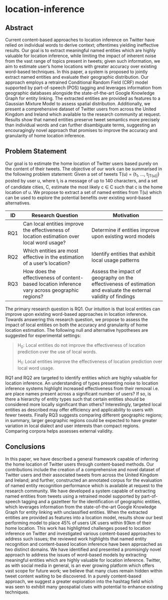 # location-inference

## Abstract
Current content-based approaches to location inference on Twitter have relied on individual words to derive context; oftentimes yielding ineffective results. Our goal is to extract meaningful named entities which are highly valuable for location inference, while limiting the impact of inherent noise from the vast range of topics present in tweets; given such information, we aim to estimate user’s home locations with greater accuracy over existing word-based techniques. In this paper, a system is proposed to jointly extract named entities and evaluate their geographic distribution. Our approach employs a retrained Conditional Random Field (CRF) model supported by part-of-speech (POS) tagging and leverages information from geographic databases alongside the state-of-the-art Google Knowledge Graph for entity linking. The extracted entities are provided as features to a Gaussian Mixture Model to assess spatial distribution. Additionally, we present a comprehensive dataset of Twitter users from across the United Kingdom and Ireland which available to the research community at request. Results show that named entities preserve tweet semantics more precisely than individual words and can further disambiguate terms, suggesting an encouragingly novel approach that promises to improve the accuracy and granularity of home location inference.

## Problem Statement
Our goal is to estimate the home location of Twitter users based purely on the content of their tweets. The objective of our work can be summarised in the following problem statement:
Given a set of tweets T(u) = {t<sub>1</sub>, …, t<sub>|T(u)|</sub>} posted by user u, where t<sub>i</sub> is a message of up to 140 characters, and a set of candidate cities, C, estimate the most likely c ∈ C such that c is the home location of u.
We propose to extract a set of named entities from T(u) which can be used to explore the potential benefits over existing word-based alternatives.

|ID|Research Question|Motivation|
|---|---|---|
|RQ1|Can local entities improve the effectiveness of location estimation over local word usage?|Determine if entities improve upon existing word models|
|RQ2|Which entities are most effective in the estimation of a user’s location?|Identify entities that exhibit local usage patterns|
|RQ3|How does the effectiveness of content-based location inference vary across geographic regions?|Assess the impact of geography on the effectiveness of estimation and evaluate the external validity of findings|

The primary research question is RQ1. Our intuition is that local entities can improve upon existing word-based approaches in location inference. Towards answering this research question, we propose to assess the impact of local entities on both the accuracy and granularity of home location estimation. The following null and alternative hypotheses are suggested for experimental settings:

> H<sub>0</sub>: Local entities do not improve the effectiveness of location prediction over the use of local words.
> 
> H<sub>1</sub>: Local entities improve the effectiveness of location prediction over local word usage.

RQ1 and RQ2 are targeted to identify entities which are highly valuable for location inference. An understanding of types presenting noise to location inference systems highlight increased effectiveness from their removal i.e. are place names present across a significant number of users? If so, is there a hierarchy of entity types such that certain entities should be considered more locally significant than others? Interestingly, targeted local entities as described may offer efficiency and applicability to users with fewer tweets.
Finally RQ3 suggests comparing different geographic regions; in summary, larger geographic regions could be expected to have greater variation in local dialect and user interests than compact regions. Comparing corpora helps assesses external validity.

## Conclusions
In this paper, we have described a general framework capable of inferring the home location of Twitter users through content-based methods.
Our contributions include the creation of a comprehensive and novel dataset of Twitter users and their associated tweets from across the United Kingdom and Ireland; and further, constructed an annotated corpus for the evaluation of named entity recognition performance which is available at request to the research community. We have developed a system capable of extracting named entities from tweets using a retrained model supported by part-of-speech tagging and a gazetteer for the identification of geographic entities, which leverages information from the state-of-the-art Google Knowledge Graph for entity linking with unclassified entities. When the extracted entities are provided as features into a location model, results show our best performing model to place 45% of users UK users within 93km of their home location.
This work has highlighted challenges posed to location inference on Twitter and investigated various content-based approaches to address such issues; the reviewed work highlights that named entity recognition and content-based location inference have been approached as two distinct domains. We have identified and presented a promisingly novel approach to address the issues of word-based models by extracting meaningful entities which are highly valuable for location inference. 
Twitter, as with social media in general, is an ever growing platform which offers vast scope for future work; we believe that many clues remain hidden within tweet content waiting to be discovered. In a purely content-based approach, we suggest a greater exploration into the hashtag field which was seen to exhibit many geospatial clues with potential to enhance existing techniques.
